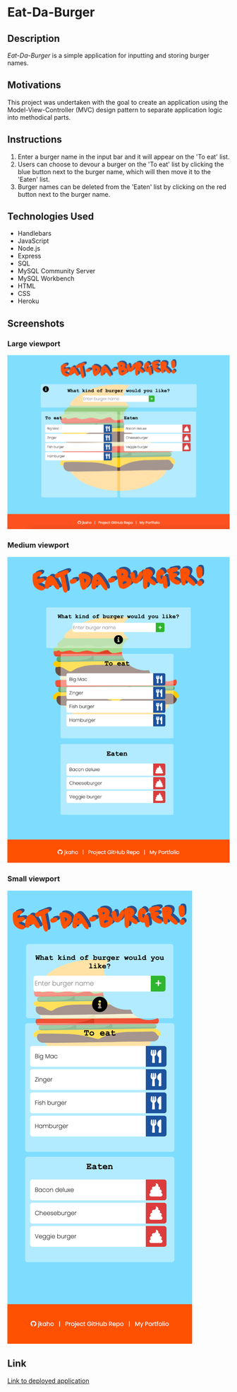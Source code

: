 # Eat-Da-Burger

## Description 

*Eat-Da-Burger* is a simple application for inputting and storing burger names.

## Motivations

This project was undertaken with the goal to create an application using the Model-View-Controller (MVC) design pattern to separate application logic into methodical parts. 

## Instructions

1. Enter a burger name in the input bar and it will appear on the 'To eat' list.
2. Users can choose to devour a burger on the 'To eat' list by clicking the blue button next to the burger name, which will then move it to the 'Eaten' list.
3. Burger names can be deleted from the 'Eaten' list by clicking on the red button next to the burger name. 

## Technologies Used 

- Handlebars
- JavaScript
- Node.js
- Express
- SQL 
- MySQL Community Server
- MySQL Workbench
- HTML
- CSS 
- Heroku

## Screenshots

### Large viewport 

![Eat-Da-Burger application on desktop/laptop screen](public/assets/images/readme/readme-lg.png)

### Medium viewport

![Eat-Da-Burger application on tablet screen](public/assets/images/readme/readme-md.png)

### Small viewport

![Eat-Da-Burger application on mobile screen](public/assets/images/readme/readme-sm.png)

## Link

[Link to deployed application](https://powerful-taiga-80977.herokuapp.com/)
